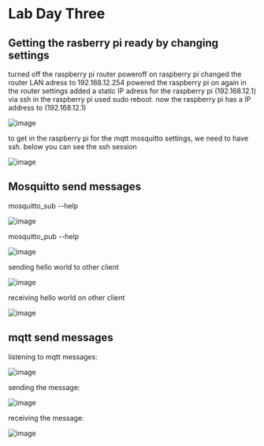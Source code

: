 # Lab Day Three

## Getting the rasberry pi ready by changing settings

turned off the raspberry pi router
poweroff on raspberry pi
changed the router LAN adress to 192.168.12.254
powered the raspberry pi on again
in the router settings added a static IP adress for the raspberry pi (192.168.12.1)
via ssh in the raspberry pi used sudo reboot.
now the raspberry pi has a IP address to (192.168.12.1)

![image](https://github.com/JesperHartsuiker/IoT-module/assets/82671856/357fd639-5e94-4b62-93b2-a21bccd7d7d4)


to get in the raspberry pi for the mqtt mosquitto settings, we need to have ssh.
below you can see the ssh session

![image](https://github.com/JesperHartsuiker/IoT-module/assets/82671856/b5cf1568-c924-4b98-946c-7529974d2674)


## Mosquitto send messages

mosquitto_sub --help

![image](https://github.com/JesperHartsuiker/IoT-module/assets/82671856/00fcb56c-2624-4c58-8361-c9bc28b72f4f)

mosquitto_pub --help

![image](https://github.com/JesperHartsuiker/IoT-module/assets/82671856/cc52bc06-8230-4b18-ab5b-aaeb035adb4e)

sending hello world to other client

![image](https://github.com/JesperHartsuiker/IoT-module/assets/82671856/11971cf5-7a61-4a25-9c9d-44ebdef4d613)

receiving hello world on other client

![image](https://github.com/JesperHartsuiker/IoT-module/assets/82671856/cd90102a-da18-463e-8fcc-ee204aae99b2)


## mqtt send messages

listening to mqtt messages:

![image](https://github.com/JesperHartsuiker/IoT-module/assets/82671856/2fccaea9-11f9-4a1f-9901-c4d72c7a2797)

sending the message:

![image](https://github.com/JesperHartsuiker/IoT-module/assets/82671856/d5d52172-f2d3-4a52-a829-e8cb051ec730)

receiving the message:

![image](https://github.com/JesperHartsuiker/IoT-module/assets/82671856/14b22983-2904-49c2-b01b-68728fef1209)
